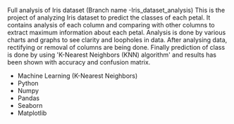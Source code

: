 Full analysis of Iris dataset
(Branch name -Iris_dataset_analysis) This is the project of analyzing Iris dataset to predict the classes of each petal. It contains analysis of each column and comparing with other columns to extract maximum information about each petal. Analysis is done by various charts and graphs to see clarity and loopholes in data. After analysing data, rectifying or removal of columns are being done. Finally prediction of class is done by using 'K-Nearest Neighbors (KNN) algorithm' and results has been shown with accuracy and confusion matrix.
- Machine Learning (K-Nearest Neighbors)
- Python
- Numpy
- Pandas
- Seaborn
- Matplotlib
